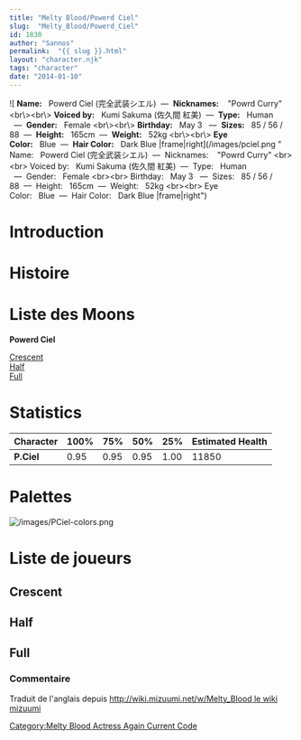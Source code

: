 ```yaml
---
title: "Melty Blood/Powerd Ciel"
slug:  "Melty_Blood/Powerd_Ciel"
id: 1830
author: "Sannos"
permalink:  "{{ slug }}.html"
layout: "character.njk"
tags: "character"
date: "2014-01-10"
---
```


![ **Name:**   Powerd Ciel (完全武装シエル)  —  **Nicknames:**    "Powrd
Curry" \<br\\\>\<br\\\> **Voiced by:**   Kumi Sakuma (佐久間
紅美)  —  **Type:**   Human   —  **Gender:**   Female \<br\\\>\<br\\\>
**Birthday:**   May 3   —  **Sizes:**   85 / 56 /
88  —  **Height:**   165cm  —  **Weight:**   52kg \<br\\\>\<br\\\> **Eye
Color:**   Blue  —  **Hair Color:**   Dark Blue
\|frame\|right](/images/pciel.png " Name:   Powerd Ciel (完全武装シエル)  —  Nicknames:    "Powrd Curry" <br\><br\> Voiced by:   Kumi Sakuma (佐久間 紅美)  —  Type:   Human   —  Gender:   Female <br\><br\> Birthday:   May 3   —  Sizes:   85 / 56 / 88  —  Height:   165cm  —  Weight:   52kg <br\><br\> Eye Color:   Blue  —  Hair Color:   Dark Blue |frame|right")

# Introduction

# Histoire

# Liste des Moons

**Powerd Ciel**

[Crescent](Melty_Blood/Powerd_Ciel/Crescent_Moon "wikilink")  
[Half](Melty_Blood/Powerd_Ciel/Half_Moon "wikilink")  
[Full](Melty_Blood/Powerd_Ciel/Full_Moon "wikilink")  

# Statistics

| Character  | 100% | 75%  | 50%  | 25%  | Estimated Health |
|------------|------|------|------|------|------------------|
| **P.Ciel** | 0.95 | 0.95 | 0.95 | 1.00 | 11850            |

# Palettes

![](/images/PCiel-colors.png "/images/PCiel-colors.png")

# Liste de joueurs

## Crescent

## Half

## Full

### Commentaire

Traduit de l'anglais depuis [http://wiki.mizuumi.net/w/Melty_Blood le
wiki
mizuumi](http://wiki.mizuumi.net/w/Melty_Blood_le_wiki_mizuumi "wikilink")

[Category:Melty Blood Actress Again Current
Code](Category:Melty_Blood_Actress_Again_Current_Code "wikilink")
